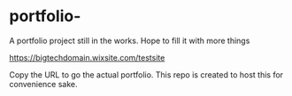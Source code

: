 # portfolio-
A portfolio project still in the works. Hope to fill it with more things 

https://bigtechdomain.wixsite.com/testsite

Copy the URL to go the actual portfolio.
This repo is created to host this for 
convenience sake.
